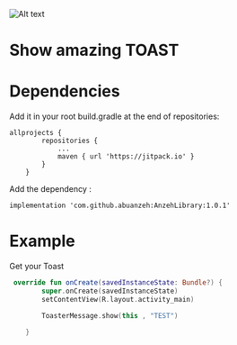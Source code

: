 ![Alt text](https://drive.google.com/file/d/1JYeIFuRufwDhe3arjbAiq9hsKwXXLfD1/view?usp=sharing "Optional title")

# Show amazing TOAST
# Dependencies 
Add it in your root build.gradle at the end of repositories:
```
allprojects {
		repositories {
			...
			maven { url 'https://jitpack.io' }
		}
	}
```
Add the dependency :
```
implementation 'com.github.abuanzeh:AnzehLibrary:1.0.1'
```
# Example 

Get your Toast
``` kotlin 
 override fun onCreate(savedInstanceState: Bundle?) {
        super.onCreate(savedInstanceState)
        setContentView(R.layout.activity_main)

        ToasterMessage.show(this , "TEST")

    }
